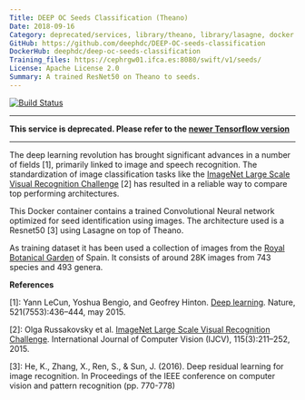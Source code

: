 ```yaml
---
Title: DEEP OC Seeds Classification (Theano)
Date: 2018-09-16
Category: deprecated/services, library/theano, library/lasagne, docker
GitHub: https://github.com/deephdc/DEEP-OC-seeds-classification
DockerHub: deephdc/deep-oc-seeds-classification
Training_files: https://cephrgw01.ifca.es:8080/swift/v1/seeds/
License: Apache License 2.0
Summary: A trained ResNet50 on Theano to seeds.
---
```


[![Build Status](https://jenkins.indigo-datacloud.eu:8080/buildStatus/icon?job=Pipeline-as-code/DEEP-OC-org/DEEP-OC-seeds-classification/master)](https://jenkins.indigo-datacloud.eu:8080/job/Pipeline-as-code/job/DEEP-OC-org/job/DEEP-OC-seeds-classification/job/master)

---

**This service is deprecated. Please refer to the [newer Tensorflow version](./deep-oc-seed-classification.html)**

---

The deep learning revolution has brought significant advances in a number of
fields [1], primarily linked to image and speech recognition. The
standardization of image classification tasks like the [ImageNet Large Scale
Visual Recognition Challenge](http://www.image-net.org/challenges/LSVRC/) [2]
has resulted in a reliable way to compare top performing architectures.

This Docker container contains a trained Convolutional Neural network optimized
for seed identification using images. The architecture used is a Resnet50 [3]
using Lasagne on top of Theano.

As training dataset it has been used a collection of images from the
[Royal Botanical Garden](http://www.rjb.csic.es) of Spain. It consists of around
28K images from 743 species and 493 genera.


**References**

[1]: Yann LeCun, Yoshua Bengio, and Geofrey Hinton. [Deep learning](https://www.cs.toronto.edu/~hinton/absps/NatureDeepReview.pdf). Nature, 521(7553):436–444, may 2015.

[2]: Olga Russakovsky et al. [ImageNet Large Scale Visual Recognition Challenge](https://arxiv.org/abs/1409.0575). International Journal of Computer Vision (IJCV), 115(3):211–252, 2015.

[3]: He, K., Zhang, X., Ren, S., & Sun, J. (2016). Deep residual learning for image recognition. In Proceedings of the IEEE conference on computer vision and pattern recognition (pp. 770-778)
